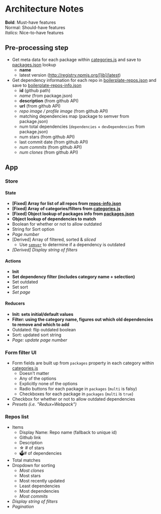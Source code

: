 # Architecture Notes

**Bold**: Must-have features  
Normal: Should-have features  
_Italics_: Nice-to-have features

## Pre-processing step

- Get meta data for each package within [categories.js](app/constants/categories.js) and save to [packages.json](data/packages.json) lookup
  - **name**
  - latest version (http://registry.npmjs.org/[lib]/latest)
- Get dependency information for each repo in [boilerplate-repos.json](data/boilerplate-repos.json) and save to [boilerplate-repos-info.json](data/boilerplate-repos-info.json)
  - **id** (github path)
  - _name_ (from package.json)
  - **description** (from github API)
  - **url** (from github API)
  - _repo image / profile image_ (from github API)
  - matching dependencies map (package to semver from package.json)
  - num total dependencies (`dependencies` + `devDependencies` from package.json)
  - num stars (from github API)
  - last commit date (from github API)
  - _num commits_ (from github API)
  - _num clones_ (from github API)


## App

### Store

#### State
- **[Fixed] Array for list of all repos from [repos-info.json](data/repos-info.json)**
- **[Fixed] Array of categories/filters from [categories.js](app/constants/categories.js)**
- **[Fixed] Object lookup of packages info from [packages.json](data/packages.json)**
- **Object lookup of dependencies to match**
- Boolean for whether or not to allow outdated
- String for Sort option
- _Page number_
- [Derived] Array of filtered, sorted & _sliced_
  - Use [`semver`](https://github.com/npm/node-semver) to determine if a dependency is outdated
- _[Derived] Display string of filters_

#### Actions
- **Init**
- **Set dependency filter (includes category name + selection)**
- Set outdated
- Set sort
- _Set page_

#### Reducers
- **Init: sets initial/default values**
- **Filter: using the category name, figures out which old dependencies to remove and which to add**
- Outdated: flip outdated boolean
- Sort: updated sort string
- _Page: update page number_

### Form filter UI
- Form fields are built up from `packages` property in each category within [categories.js](app/constants/categories.js)
  - Doesn't matter
  - Any of the options
  - Explicitly none of the options
  - Radio buttons for each package in `packages` (`multi` is falsy)
  - Checkboxes for each package in `packages` (`multi` is `true`)
- Checkbox for whether or not to allow outdated dependencies
- _Presets (i.e. "Redux+Webpack")_

### Repos list

- Items
  - Display Name: Repo name (fallback to unique id)
  - Github link
  - Description
  - ☆ # of stars
  - 🗳# of dependencies
- Total matches
- Dropdown for sorting
  - _Most clones_
  - Most stars
  - Most recently updated
  - Least dependencies
  - Most dependencies
  - _Most commits_
- _Display string of filters_
- _Pagination_
